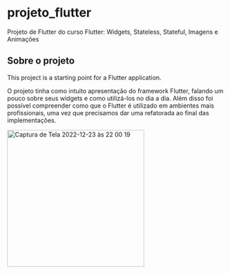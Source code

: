 # projeto_flutter

Projeto de Flutter do curso Flutter: Widgets, Stateless, Stateful, Imagens e Animações

## Sobre o projeto

This project is a starting point for a Flutter application.

O projeto tinha como intuito apresentação do framework Flutter, falando um pouco sobre seus widgets e como utilizá-los
no dia a dia. Além disso foi possível compreender como que o Flutter é utilizado em ambientes mais profissionais, uma
vez que precisamos dar uma refatorada ao final das implementações.

<img width="317" alt="Captura de Tela 2022-12-23 às 22 00 19" src="https://user-images.githubusercontent.com/77305388/209416337-4fbade38-f877-4d9f-bfd9-a7cc1b2d1e38.png">
